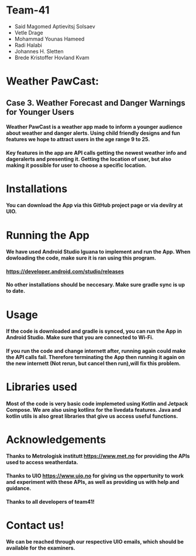 # Team-41
* Said Magomed Aptievitsj Solsaev
* Vetle Drage
* Mohammad Younas Hameed
* Radi Halabi
* Johannes H. Sletten
* Brede Kristoffer Hovland Kvam

# Weather PawCast: 
## Case 3. Weather Forecast and Danger Warnings for Younger Users

#### Weather PawCast is a weather app made to inform a younger audience about weather and danger alerts. Using child friendly designs and fun features we hope to attract users in the age range 9 to 25.

#### Key features in the app are API calls getting the newest weather info and dageralerts and presenting it. Getting the location of user, but also making it possible for user to choose a specific location.

# Installations
#### You can download the App via this GitHub project page or via devilry at UIO.

# Running the App
#### We have used Android Studio Iguana to implement and run the App. When dowloading the code, make sure it is ran using this program. 
#### https://developer.android.com/studio/releases
#### No other installations should be neccesary. Make sure gradle sync is up to date. 

# Usage 
#### If the code is downloaded and gradle is synced, you can run the App in Android Studio. Make sure that you are connected to Wi-Fi. 
#### If you run the code and change internett after, running again could make the API calls fail. Therefore terminating the App then running it again on the new internett (Not rerun, but cancel then run),will fix this problem.

# Libraries used
#### Most of the code is very basic code implemeted using Kotlin and Jetpack Compose. We are also using kotlinx for the livedata features. Java and kotlin utils is also great libraries that give us access useful functions.

# Acknowledgements
#### Thanks to Metrologisk institutt https://www.met.no for providing the APIs used to access weatherdata. 
#### Thanks to UIO https://www.uio.no for giving us the oppertunity to work and experiment with these APIs, as well as providing us with help and guidance. 
#### Thanks to all developers of team41!

# Contact us!
#### We can be reached through our respective UIO emails, which should be available for the examiners. 

